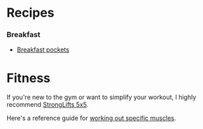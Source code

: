 # Recipes

### Breakfast
- [Breakfast pockets](https://imgur.com/gallery/hHNAG)


# Fitness

If you're new to the gym or want to simplify your workout, I highly recommend [StrongLifts 5x5](https://stronglifts.com/5x5/).

Here's a reference guide for [working out specific muscles](https://musclewiki.org/).

